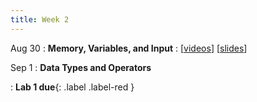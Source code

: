 ```yaml
---
title: Week 2
---
```


Aug 30
: **Memory, Variables, and Input**
  : \[[videos](https://www.youtube.com/playlist?list=PLr509y092L28mMKYbl4cqA26SrxJfd50z)\] \[[slides](https://docs.google.com/presentation/d/1Gx89HbRmqStnIiwTgHhzEq3vzFETc1P1V1KF6a-p58s/edit?usp=sharing)\]
  
Sep 1
: **Data Types and Operators**
<!--   : \[[videos](youtube.com)\] \[[slides](drive.google.com)\] -->
: **Lab 1 due**{: .label .label-red }

<!-- Sep 2
: **Lab**{: .label .label-purple }Lab 2: Memory Lab  -->
<!--   : [Solution](#) -->


